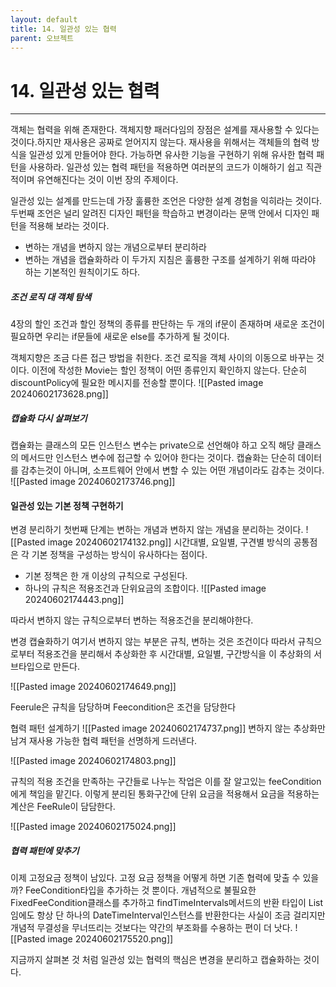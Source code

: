 ```yaml
---
layout: default
title: 14. 일관성 있는 협력
parent: 오브젝트
---
```

# 14. 일관성 있는 협력
---

객체는 협력을 위해 존재한다.
객체지향 패러다임의 장점은 설계를 재사용할 수 있다는 것이다.하지만 재사용은 공짜로 얻어지지 않는다. 재사용을 위해서는 객체들의 협력 방식을 일관성 있게 만들어야 한다. 가능하면 유사한 기능을 구현하기 위해 유사한 협력 패턴을 사용하라. 일관성 있는 협력 패턴을 적용하면 여러분의 코드가 이해하기 쉽고 직관적이며 유연해진다는 것이 이번 장의 주제이다.

일관성 있는 설계를 만드는데 가장 훌륭한 조언은 다양한 설계 경험을 익히라는 것이다. 두번째 조언은 널리 알려진 디자인 패턴을 학습하고 변경이라는 문맥 안에서 디자인 패턴을 적용해 보라는 것이다.

- 변하는 개념을 변하지 않는 개념으로부터 분리하라
- 변하는 개념을 캡슐화하라
이 두가지 지침은 훌륭한 구조를 설계하기 위해 따라야 하는 기본적인 원칙이기도 하다.

##### 조건 로직 대 객체 탐색
4장의 할인 조건과 할인 정책의 종류를 판단하는 두 개의 if문이 존재하며 새로운 조건이 필요하면 우리는 if문들에 새로운 else를 추가하게 될 것이다.

객체지향은 조금 다른 접근 방법을 취한다. 조건 로직을 객체 사이의 이동으로 바꾸는 것이다. 이전에 작성한 Movie는 할인 정책이 어떤 종류인지 확인하지 않는다. 단순히 discountPolicy에 필요한 메시지를 전송할 뿐이다.
![[Pasted image 20240602173628.png]]

##### 캡슐화 다시 살펴보기
캡슐화는 클래스의 모든 인스턴스 변수는 private으로 선언해야 하고 오직 해당 클래스의 메서드만 인스턴스 변수에 접근할 수 있어야 한다는 것이다.
캡슐화는 단순히 데이터를 감추는것이 아니며, 소프트웨어 안에서 변할 수 있는 어떤 개념이라도 감추는 것이다.
![[Pasted image 20240602173746.png]]


#### 일관성 있는 기본 정책 구현하기

변경 분리하기
첫번째 단계는 변하는 개념과 변하지 않는 개념을 분리하는 것이다.
![[Pasted image 20240602174132.png]]
시간대별, 요일별, 구견별 방식의 공통점은 각 기본 정책을 구성하는 방식이 유사하다는 점이다.
- 기본 정책은 한 개 이상의 규칙으로 구성된다.
- 하나의 규칙은 적용조건과 단위요금의 조합이다.
![[Pasted image 20240602174443.png]]

따라서 변하지 않는 규칙으로부터 변하는 적용조건을 분리해야한다.

변경 캡슐화하기
여기서 변하지 않는 부분은 규칙, 변하는 것은 조건이다 따라서 규칙으로부터 적용조건을 분리해서 추상화한 후 시간대별, 요일별, 구간방식을 이 추상화의 서브타입으로 만든다.

![[Pasted image 20240602174649.png]]

Feerule은 규칙을 담당하며 Feecondition은 조건을 담당한다

협력 패턴 설계하기
![[Pasted image 20240602174737.png]]
변하지 않는 추상화만 남겨 재사용 가능한 협력 패턴을 선명하게 드러낸다.

![[Pasted image 20240602174803.png]]

규칙의 적용 조건을 만족하는 구간들로 나누는 작업은 이를 잘 알고있는 feeCondition에게 책임을 맡긴다. 이렇게 분리된 통화구간에 단위 요금을 적용해서 요금을 적용하는 계산은 FeeRule이 담담한다.

![[Pasted image 20240602175024.png]]


##### 협력 패턴에 맞추기
이제 고정요금 정책이 남있다.
고정 요금 정책을 어떻게 하면 기존 협력에 맞출 수 있을까? FeeCondition타입을 추가하는 것 뿐이다. 개념적으로 불필요한 FixedFeeCondition클래스를 추가하고 findTimeIntervals메서드의 반환 타입이 List임에도 항상 단 하나의 DateTimeInterval인스턴스를 반환한다는 사실이 조금 걸리지만 개념적 무결성을 무너뜨리는 것보다는 약간의 부조화를 수용하는 편이 더 낫다.
![[Pasted image 20240602175520.png]]


지금까지 살펴본 것 처럼 일관성 있는 협력의 핵심은 변경을 분리하고 캡슐화하는 것이다.
